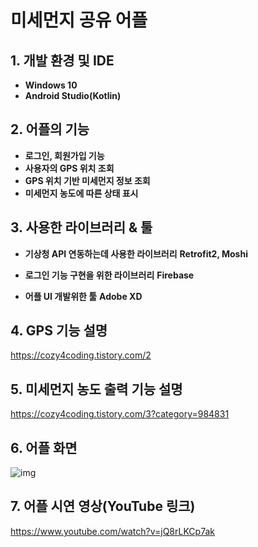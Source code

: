 # 미세먼지 공유 어플

## 1. 개발 환경 및 IDE

   - **Windows 10**
   - **Android Studio(Kotlin)**

## 2. 어플의 기능

   - **로그인, 회원가입 기능**
   - **사용자의 GPS 위치 조회**
   - **GPS 위치 기반 미세먼지 정보 조회**
   - **미세먼지 농도에 따른 상태 표시**

## 3. 사용한 라이브러리 & 툴

   - **기상청 API 연동하는데 사용한 라이브러리**
      **Retrofit2, Moshi**
  
   - **로그인 기능 구현을 위한 라이브러리**
      **Firebase**
  
   - **어플 UI 개발위한 툴**
      **Adobe XD**

## 4. GPS 기능 설명

 https://cozy4coding.tistory.com/2

## 5. 미세먼지 농도 출력 기능 설명

 https://cozy4coding.tistory.com/3?category=984831

## 6. 어플 화면
![img](https://user-images.githubusercontent.com/71540277/131960475-4aa328cf-513e-406d-8373-fcd1901d752e.jpg)

## 7. 어플 시연 영상(YouTube 링크)
https://www.youtube.com/watch?v=jQ8rLKCp7ak
